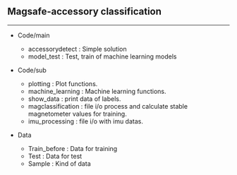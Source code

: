 <h2>Magsafe-accessory classification</h2>

***
+ Code/main
  + accessorydetect : Simple solution
  + model_test : Test, train of machine learning models 


+ Code/sub
  + plotting : Plot functions.
  + machine_learning : Machine learning functions.
  + show_data : print data of labels.
  + magclassification : file i/o process and calculate stable magnetometer values for training.
  + imu_processing : file i/o with imu datas.


+ Data
  + Train_before : Data for training
  + Test : Data for test
  + Sample : Kind of data
  
